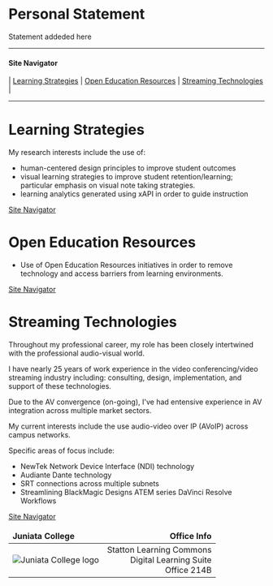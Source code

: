 <style>
table, td, th {
   border: none!important;no-wrap;
}
</style>

# Personal Statement

Statement addeded here

---

#### Site Navigator

| [Learning Strategies](#learning-strategies) | [Open Education Resources](#open-education-resources) | [Streaming Technologies](#streaming-technologies) |

--- 

# Learning Strategies

My research interests include the use of:

* human-centered design principles to improve student outcomes
* visual learning strategies to improve student retention/learning; particular emphasis on visual note taking strategies.  
* learning analytics generated using xAPI in order to guide instruction   


[Site Navigator](#site-navigator)

# Open Education Resources

* Use of Open Education Resources initiatives in order to remove technology and access barriers from learning environments. 


[Site Navigator](#site-navigator)

# Streaming Technologies

Throughout my professional career, my role has been closely intertwined with the professional audio-visual world.   

I have nearly 25 years of work experience in the video conferencing/video streaming industry including:  consulting, design, implementation, and support of these technologies.

Due to the AV convergence (on-going), I've had entensive experience in AV integration across multiple market sectors. 

My current interests include the use audio-video over IP (AVoIP) across campus networks. 

Specific areas of focus include: 

* NewTek Network Device Interface (NDI) technology
* Audiante Dante technology
* SRT connections across multiple subnets 
* Streamlining BlackMagic Designs ATEM series DaVinci Resolve Workflows

[Site Navigator](#site-navigator)

| Juniata College     |  Office Info     | 
|:----                |             ----:| 
| ![Juniata College logo](../assets/images/500x500-whitebkg.png) | Statton Learning Commons<br/>Digital Learning Suite<br/>Office 214B |
